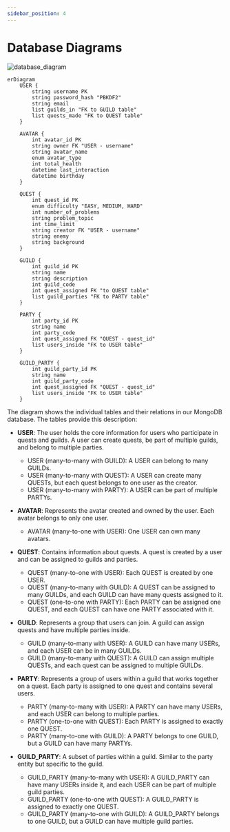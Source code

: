 ```yaml
---
sidebar_position: 4
---
```


# Database Diagrams

![database_diagram](https://github.com/user-attachments/assets/bf10ab52-5794-4f39-85e1-8d63cea00be7)

```mermaid
erDiagram
    USER {
        string username PK
        string password_hash "PBKDF2"
        string email
        list guilds_in "FK to GUILD table"
        list quests_made "FK to QUEST table"
    }

    AVATAR {
        int avatar_id PK
        string owner FK "USER - username"
        string avatar_name
        enum avatar_type
        int total_health
        datetime last_interaction
        datetime birthday
    }

    QUEST {
        int quest_id PK
        enum difficulty "EASY, MEDIUM, HARD"
        int number_of_problems
        string problem_topic
        int time_limit 
        string creator FK "USER - username"
        string enemy
        string background
    }

    GUILD {
        int guild_id PK
        string name
        string description
        int guild_code 
        int quest_assigned FK "to QUEST table"
        list guild_parties "FK to PARTY table"
    }

    PARTY {
        int party_id PK
        string name
        int party_code
        int quest_assigned FK "QUEST - quest_id"
        list users_inside "FK to USER table"
    }

    GUILD_PARTY {
        int guild_party_id PK
        string name
        int guild_party_code
        int quest_assigned FK "QUEST - quest_id"
        list users_inside "FK to USER table"
    }
```

The diagram shows the individual tables and their relations in our MongoDB database. The tables provide this description:

- **USER**: The user holds the core information for users who participate in quests and guilds. A user can create quests, be part of multiple guilds, and belong to multiple parties.  
  - USER (many-to-many with GUILD): A USER can belong to many GUILDs.  
  - USER (many-to-many with QUEST): A USER can create many QUESTs, but each quest belongs to one user as the creator.  
  - USER (many-to-many with PARTY): A USER can be part of multiple PARTYs.

- **AVATAR**: Represents the avatar created and owned by the user. Each avatar belongs to only one user.  
  - AVATAR (many-to-one with USER): One USER can own many avatars.

- **QUEST**: Contains information about quests. A quest is created by a user and can be assigned to guilds and parties.  
  - QUEST (many-to-one with USER): Each QUEST is created by one USER.  
  - QUEST (many-to-many with GUILD): A QUEST can be assigned to many GUILDs, and each GUILD can have many quests assigned to it.  
  - QUEST (one-to-one with PARTY): Each PARTY can be assigned one QUEST, and each QUEST can have one PARTY associated with it.

- **GUILD**: Represents a group that users can join. A guild can assign quests and have multiple parties inside.  
  - GUILD (many-to-many with USER): A GUILD can have many USERs, and each USER can be in many GUILDs.  
  - GUILD (many-to-many with QUEST): A GUILD can assign multiple QUESTs, and each quest can be assigned to multiple GUILDs.

- **PARTY**: Represents a group of users within a guild that works together on a quest. Each party is assigned to one quest and contains several users.  
  - PARTY (many-to-many with USER): A PARTY can have many USERs, and each USER can belong to multiple parties.  
  - PARTY (one-to-one with QUEST): Each PARTY is assigned to exactly one QUEST.  
  - PARTY (many-to-one with GUILD): A PARTY belongs to one GUILD, but a GUILD can have many PARTYs.

- **GUILD_PARTY**: A subset of parties within a guild. Similar to the party entity but specific to the guild.  
  - GUILD_PARTY (many-to-many with USER): A GUILD_PARTY can have many USERs inside it, and each USER can be part of multiple guild parties.  
  - GUILD_PARTY (one-to-one with QUEST): A GUILD_PARTY is assigned to exactly one QUEST.  
  - GUILD_PARTY (many-to-one with GUILD): A GUILD_PARTY belongs to one GUILD, but a GUILD can have multiple guild parties.
  

  
